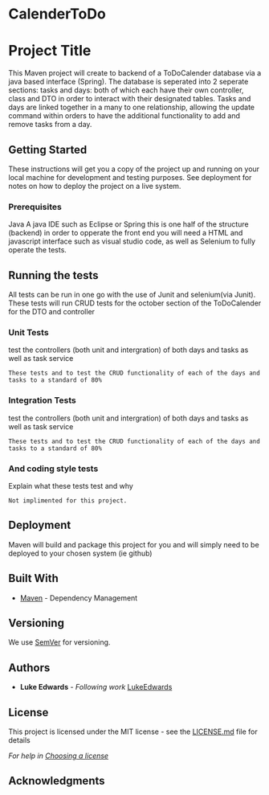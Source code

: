 # CalenderToDo
# Project Title

This Maven project will create to backend of a ToDoCalender database via a java based interface (Spring). The database is seperated into 2 seperate sections: tasks and days: both of which each have their own controller, class and DTO in order to interact with their designated tables. Tasks and days are linked together in a many to one relationship, allowing the update command within orders to have the additional functionality to add and remove tasks from a day.


## Getting Started

These instructions will get you a copy of the project up and running on your local machine for development and testing purposes. See deployment for notes on how to deploy the project on a live system.

### Prerequisites


Java
A java IDE such as Eclipse or Spring
this is one half of the structure (backend) in order to opperate the front end you will need a HTML and javascript interface such as visual studio code, as well as Selenium to fully operate the tests.


## Running the tests

All tests can be run in one go with the use of Junit and selenium(via Junit). These tests will run CRUD tests for the october section of the ToDoCalender for the DTO and controller

### Unit Tests 

test the controllers (both unit and intergration) of both days and tasks as well as task service

```
These tests and to test the CRUD functionality of each of the days and tasks to a standard of 80%
```

### Integration Tests 
test the controllers (both unit and intergration) of both days and tasks as well as task service

```
These tests and to test the CRUD functionality of each of the days and tasks to a standard of 80%
```

### And coding style tests

Explain what these tests test and why

```
Not implimented for this project.
```

## Deployment

Maven will build and package this project for you and will simply need to be deployed to your chosen system (ie github)

## Built With

* [Maven](https://maven.apache.org/) - Dependency Management

## Versioning

We use [SemVer](http://semver.org/) for versioning.

## Authors

* **Luke Edwards** - *Following work* [LukeEdwards](https://github.com/LukeEdwards1261)

## License

This project is licensed under the MIT license - see the [LICENSE.md](LICENSE.md) file for details 

*For help in [Choosing a license](https://choosealicense.com/)*

## Acknowledgments
